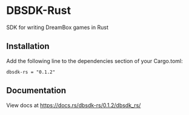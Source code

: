 # DBSDK-Rust
SDK for writing DreamBox games in Rust

## Installation
Add the following line to the dependencies section of your Cargo.toml:

```
dbsdk-rs = "0.1.2"
```

## Documentation
View docs at https://docs.rs/dbsdk-rs/0.1.2/dbsdk_rs/